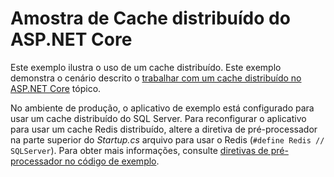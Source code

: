 # <a name="aspnet-core-distributed-cache-sample"></a>Amostra de Cache distribuído do ASP.NET Core

Este exemplo ilustra o uso de um cache distribuído. Este exemplo demonstra o cenário descrito o [trabalhar com um cache distribuído no ASP.NET Core](https://docs.microsoft.com/aspnet/core/performance/caching/distributed) tópico.

No ambiente de produção, o aplicativo de exemplo está configurado para usar um cache distribuído do SQL Server. Para reconfigurar o aplicativo para usar um cache Redis distribuído, altere a diretiva de pré-processador na parte superior do *Startup.cs* arquivo para usar o Redis (`#define Redis // SQLServer`). Para obter mais informações, consulte [diretivas de pré-processador no código de exemplo](https://docs.microsoft.com/aspnet/core/#preprocessor-directives-in-sample-code).
